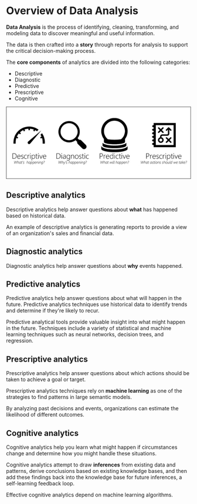 # Overview of Data Analysis

**Data Analysis** is the process of identifying, cleaning, transforming, and modeling data to discover meaningful and useful information.

The data is then crafted into a **story** through reports for analysis to support the critical decision-making process.

The **core components** of analytics are divided into the following categories:
- Descriptive
- Diagnostic
- Predictive
- Prescriptive
- Cognitive

![Analytics](./analytics.png)

## Descriptive analytics

Descriptive analytics help answer questions about **what** has happened based on historical data. 

An example of descriptive analytics is generating reports to provide a view of an organization's sales and financial data.

## Diagnostic analytics

Diagnostic analytics help answer questions about **why** events happened.

## Predictive analytics

Predictive analytics help answer questions about what will happen in the future. Predictive analytics techniques use historical data to identify trends and determine if they're likely to recur. 

Predictive analytical tools provide valuable insight into what might happen in the future. Techniques include a variety of statistical and machine learning techniques such as neural networks, decision trees, and regression.

## Prescriptive analytics

Prescriptive analytics help answer questions about which actions should be taken to achieve a goal or target. 

Prescriptive analytics techniques rely on **machine learning** as one of the strategies to find patterns in large semantic models. 

By analyzing past decisions and events, organizations can estimate the likelihood of different outcomes.

## Cognitive analytics

Cognitive analytics help you learn what might happen if circumstances change and determine how you might handle these situations.

Cognitive analytics attempt to draw **inferences** from existing data and patterns, derive conclusions based on existing knowledge bases, and then add these findings back into the knowledge base for future inferences, a self-learning feedback loop. 

Effective cognitive analytics depend on machine learning algorithms.